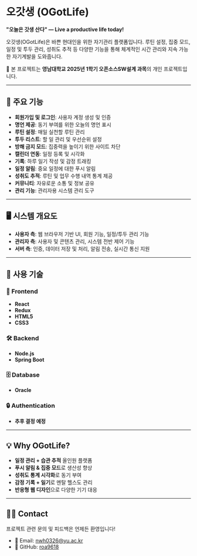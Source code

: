 # 오갓생 (OGotLife)

**"오늘은 갓생 산다" — Live a productive life today!**

오갓생(OGotLife)은 바쁜 현대인을 위한 자기관리 플랫폼입니다. 루틴 설정, 집중 모드, 일정 및 투두 관리, 성취도 추적 등 다양한 기능을 통해 체계적인 시간 관리와 지속 가능한 자기계발을 도와줍니다.

📌 본 프로젝트는 **영남대학교 2025년 1학기 오픈소스SW설계 과목**의 개인 프로젝트입니다. 

---

## 🚀 주요 기능

- **회원가입 및 로그인**: 사용자 계정 생성 및 인증
- **명언 제공**: 동기 부여를 위한 오늘의 명언 표시
- **루틴 설정**: 매일 실천할 루틴 관리
- **투두 리스트**: 할 일 관리 및 우선순위 설정
- **방해 금지 모드**: 집중력을 높이기 위한 사이트 차단
- **캘린더 연동**: 일정 등록 및 시각화
- **기록**: 하루 일기 작성 및 감정 트래킹
- **일정 알림**: 중요 일정에 대한 푸시 알림
- **성취도 추적**: 루틴 및 업무 수행 내역 통계 제공
- **커뮤니티**: 자유로운 소통 및 정보 공유
- **관리 기능**: 관리자용 시스템 관리 도구

---

## 🖥️ 시스템 개요도

- **사용자 측**: 웹 브라우저 기반 UI, 회원 기능, 일정/투두 관리 기능
- **관리자 측**: 사용자 및 콘텐츠 관리, 시스템 전반 제어 기능
- **서버 측**: 인증, 데이터 저장 및 처리, 알림 전송, 실시간 통신 지원

---

## 🧰 사용 기술

### 🎨 Frontend
- **React**
- **Redux**
- **HTML5**
- **CSS3**

### 🛠️ Backend
- **Node.js**
- **Spring Boot**

### 🗄️ Database
- **Oracle**

### 🔒 Authentication
- **추후 결정 예정**

---

## 💡 Why OGotLife?

- **일정 관리 + 습관 추적** 올인원 플랫폼
- **푸시 알림 & 집중 모드**로 생산성 향상
- **성취도 통계 시각화**로 동기 부여
- **감정 기록 + 일기**로 멘탈 헬스도 관리
- **반응형 웹 디자인**으로 다양한 기기 대응

---

## 🙋‍♂️ Contact

프로젝트 관련 문의 및 피드백은 언제든 환영입니다!

- 📧 Email: nwh0326@yu.ac.kr
- 🔗 GitHub: [roa9618](https://github.com/roa9618)